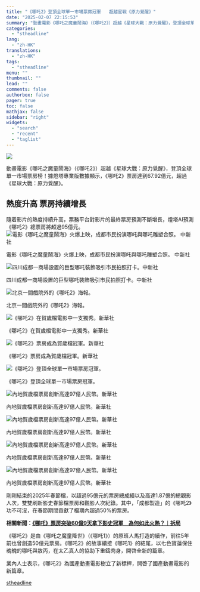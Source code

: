 ```yaml
---
title: "《哪吒2》登頂全球單一市場票房冠軍   超越星戰《原力覺醒》"
date: "2025-02-07 22:15:53"
summary: "動畫電影《哪吒之魔童鬧海》（《哪吒2》）超越《星球大戰：原力覺醒》，登頂全球單..."
categories:
  - "stheadline"
lang:
  - "zh-HK"
translations:
  - "zh-HK"
tags:
  - "stheadline"
menu: ""
thumbnail: ""
lead: ""
comments: false
authorbox: false
pager: true
toc: false
mathjax: false
sidebar: "right"
widgets:
  - "search"
  - "recent"
  - "taglist"
---
```


![](https://image.stheadline.com/f/680p0/0x0/100/none/84a3862f8a0b1b7b73ddfa709c144743/stheadline/inewsmedia/20250207/_2025020722030779624.jpg)






動畫電影《哪吒之魔童鬧海》（《哪吒2》）超越《星球大戰：原力覺醒》，登頂全球單一市場票房榜！據燈塔專業版數據顯示，《哪吒2》票房達到67.92億元，超過《星球大戰：原力覺醒》。

熱度升高 票房持續增長
-----------

隨着影片的熱度持續升高，票務平台對影片的最終票房預測不斷增長，燈塔AI預測《哪吒2》總票房將超過95億元。
 ![電影《哪吒之魔童鬧海》火爆上映，成都市民扮演哪吒與哪吒雕塑合照。 中新社](https://image.hkhl.hk/f/1024p0/0x0/100/none/67dac02ceec7ef3cda47b58c3dd6a64b/2025-02/IMG_4266.jpeg)


電影《哪吒之魔童鬧海》火爆上映，成都市民扮演哪吒與哪吒雕塑合照。 中新社



 ![四川成都一商場設置的巨型哪吒裝飾吸引市民拍照打卡。中新社](https://image.hkhl.hk/f/1024p0/0x0/100/none/fc3b6a121fe9a6ce953b78df33017d9b/2025-02/IMG_4267.jpeg)


四川成都一商場設置的巨型哪吒裝飾吸引市民拍照打卡。中新社



 ![北京一間戲院外的《哪吒2》海報。](https://image.hkhl.hk/f/1024p0/0x0/100/none/ec3e5071750dbf015f37d42765670fa5/2025-02/CHI01P04070225.jpg)


北京一間戲院外的《哪吒2》海報。



 ![《哪吒2》在賀歲檔電影中一支獨秀。新華社](https://image.hkhl.hk/f/1024p0/0x0/100/none/5cc9a912296ac43011f0b2552b8d7f02/2025-02/459_2_.JPG)


《哪吒2》在賀歲檔電影中一支獨秀。新華社



 ![《哪吒2》票房成為賀歲檔冠軍。新華社](https://image.hkhl.hk/f/1024p0/0x0/100/none/2f9631e20f8ccc98c06e07ad20837435/2025-02/XxjpsgC007128_20250203_PEPFN0A001.JPG)


《哪吒2》票房成為賀歲檔冠軍。新華社



 ![《哪吒2》登頂全球單一市場票房冠軍。](https://image.hkhl.hk/f/1024p0/0x0/100/none/a0954d75f7f631431453eb56dfbafbb5/2025-02/IMG_4262.jpeg)


《哪吒2》登頂全球單一市場票房冠軍。



 ![內地賀歲檔票房創新高達97億人民幣。新華社](https://image.hkhl.hk/f/1024p0/0x0/100/none/e89ae6fd726b5115dbf1153b4e18d499/2025-02/XxjpsgC007283_20250204_PEPFN0A001.JPG)


內地賀歲檔票房創新高達97億人民幣。新華社



 ![內地賀歲檔票房創新高達97億人民幣。新華社](https://image.hkhl.hk/f/1024p0/0x0/100/none/9b8117e6291fb25dcc448d5c2d4da222/2025-02/XxjpsgC007236_20250203_PEPFN0A001.JPG)


內地賀歲檔票房創新高達97億人民幣。新華社



 ![內地賀歲檔票房創新高達97億人民幣。新華社](https://image.hkhl.hk/f/1024p0/0x0/100/none/7552f49f68928a103ef0233c3e1ffac2/2025-02/XxjpsgC007133_20250203_PEPFN0A001.JPG)


內地賀歲檔票房創新高達97億人民幣。新華社



 ![內地賀歲檔票房創新高達97億人民幣。新華社](https://image.hkhl.hk/f/1024p0/0x0/100/none/513e0191fb0b3e2a25eba63914fd1470/2025-02/XxjpsgC007131_20250203_PEPFN0A001.JPG)


內地賀歲檔票房創新高達97億人民幣。新華社




剛剛結束的2025年春節檔，以超過95億元的票房總成績以及高達1.87億的總觀影人次，雙雙刷新影史春節檔票房和觀影人次紀錄。其中，「成都製造」的《哪吒2》功不可沒，在春節期間貢獻了檔期內超過50%的票房。

**相關新聞：[《哪吒》票房突破60億9天拿下影史冠軍　為何如此火熱？︱拆局](https://www.stheadline.com/realtime-china/3426320)**

《哪吒2》是由《哪吒之魔童降世》（《哪吒1》）的原班人馬打造的續作，前往5年前也曾創造50億元票房。《哪吒2》的故事續接《哪吒1》的結尾，以七色寶蓮保住魂魄的哪吒與敖丙，在太乙真人的協助下重鑄肉身，開啓全新的篇章。

業內人士表示，《哪吒2》為國產動畫電影樹立了新標桿，開啓了國產動畫電影的新篇章。

[stheadline](https://std.stheadline.com/realtime/article/2051495/即時-中國-哪吒2-登頂全球單一市場票房冠軍-超越星戰-原力覺醒)
